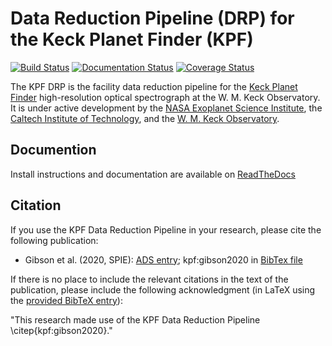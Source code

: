 # Data Reduction Pipeline (DRP) for the Keck Planet Finder (KPF) 

[![Build Status](http://shrek.caltech.edu:4444/buildStatus/icon?job=KPF+CI)](http://shrek.caltech.edu:4444/job/KPF%20CI/)
[![Documentation Status](https://readthedocs.org/projects/kpf-pipeline/badge/?version=latest)](https://kpf-pipeline.readthedocs.io/en/latest/)
[![Coverage Status](https://coveralls.io/repos/github/Keck-DataReductionPipelines/KPF-Pipeline/badge.svg?branch=master)](https://coveralls.io/github/Keck-DataReductionPipelines/KPF-Pipeline?branch=master)

The KPF DRP is the facility data reduction pipeline for the [Keck Planet Finder](https://exoplanets.caltech.edu/kpf/) high-resolution optical spectrograph at the W. M. Keck Observatory.  It is under active development by the [NASA Exoplanet Science Institute](https://nexsci.caltech.edu), the [Caltech Institute of Technology](https://www.caltech.edu), and the [W. M. Keck Observatory](https://www.keckobservatory.org/).

## Documention

Install instructions and documentation are available on [ReadTheDocs](https://kpf-pipeline.readthedocs.io/en/latest/)

## Citation

If you use the KPF Data Reduction Pipeline in your research, please cite the following publication:

* Gibson et al. (2020, SPIE): [ADS entry](https://ui.adsabs.harvard.edu/abs/2020SPIE11447E..42G/abstract); kpf:gibson2020 in [BibTex file](kpf_bibliography.bib)
  
If there is no place to include the relevant citations in the text of the publication, please include the following acknowledgment (in LaTeX using the [provided BibTeX entry](kpf_bibliography.bib)):

"This research made use of the KPF Data Reduction Pipeline \citep{kpf:gibson2020}."